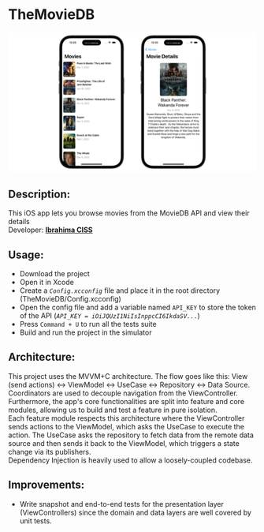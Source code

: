 # TheMovieDB

![App Screenshot](images/screenshot.png "App Screenshot")

## Description:
This iOS app lets you browse movies from the MovieDB API and view their details<br>
Developer: **[Ibrahima CISS](https://github.com/Bionik6)**

## Usage:
* Download the project
* Open it in Xcode
* Create a *`Config.xcconfig`* file and place it in the root directory (TheMovieDB/Config.xcconfig)
* Open the config file and add a variable named `API_KEY` to store the token of the API (*`API_KEY = iOiJQUzI1NiIsInppcCI6IkdaSV...`*)
* Press `Command + U` to run all the tests suite
* Build and run the project in the simulator


## Architecture:
This project uses the MVVM+C architecture. The flow goes like this:
View (send actions) <-> ViewModel <-> UseCase <-> Repository <-> Data Source.
Coordinators are used to decouple navigation from the ViewController.
Furthermore, the app's core functionalities are split into feature and core modules, allowing us to build and test a feature in pure isolation. <br>
Each feature module respects this architecture where the ViewController sends actions to the ViewModel, which asks the UseCase to execute the action. The UseCase asks the repository to fetch data from the remote data source and then sends it back to the ViewModel, which triggers a state change via its publishers. <br>
Dependency Injection is heavily used to allow a loosely-coupled codebase. <br>

## Improvements:
* Write snapshot and end-to-end tests for the presentation layer (ViewControllers) since the domain and data layers are well covered by unit tests.
